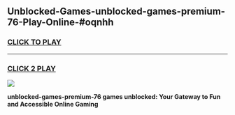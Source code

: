 
## Unblocked-Games-unblocked-games-premium-76-Play-Online-#oqnhh
<h3>
<a href="https://premium.freeplayer.one?title=unblocked-games-premium-76&ref=27F">CLICK TO PLAY</a></h3>
<hr>

<h3>
<a href="https://premium.freeplayer.one?title=unblocked-games-premium-76&ref=27F">CLICK 2 PLAY</a>
  
</h3>

<a href="https://premium.freeplayer.one?title=unblocked-games-premium-76&ref=27F"><img src="https://clearcache.store/games.png"></a>


**unblocked-games-premium-76 games unblocked: Your Gateway to Fun and Accessible Online Gaming**
